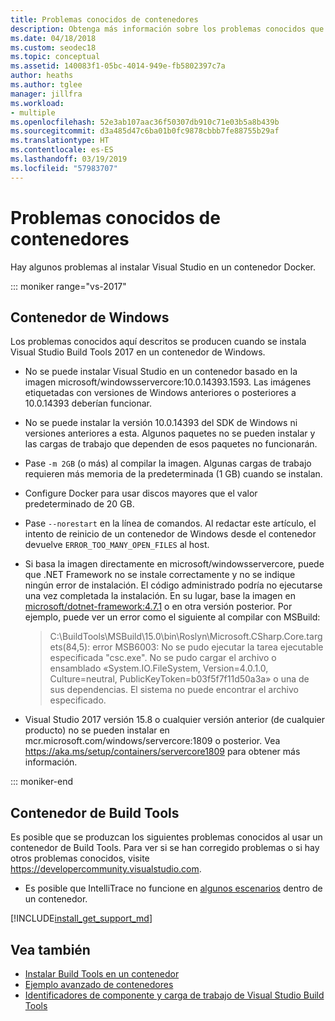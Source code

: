 ```yaml
---
title: Problemas conocidos de contenedores
description: Obtenga más información sobre los problemas conocidos que pueden producirse al instalar Visual Studio Build Tools en un contenedor de Windows.
ms.date: 04/18/2018
ms.custom: seodec18
ms.topic: conceptual
ms.assetid: 140083f1-05bc-4014-949e-fb5802397c7a
author: heaths
ms.author: tglee
manager: jillfra
ms.workload:
- multiple
ms.openlocfilehash: 52e3ab107aac36f50307db910c71e03b5a8b439b
ms.sourcegitcommit: d3a485d47c6ba01b0fc9878cbbb7fe88755b29af
ms.translationtype: HT
ms.contentlocale: es-ES
ms.lasthandoff: 03/19/2019
ms.locfileid: "57983707"
---
```

# <a name="known-issues-for-containers"></a>Problemas conocidos de contenedores

Hay algunos problemas al instalar Visual Studio en un contenedor Docker.

::: moniker range="vs-2017"

## <a name="windows-container"></a>Contenedor de Windows

Los problemas conocidos aquí descritos se producen cuando se instala Visual Studio Build Tools 2017 en un contenedor de Windows.

* No se puede instalar Visual Studio en un contenedor basado en la imagen microsoft/windowsservercore:10.0.14393.1593. Las imágenes etiquetadas con versiones de Windows anteriores o posteriores a 10.0.14393 deberían funcionar.
* No se puede instalar la versión 10.0.14393 del SDK de Windows ni versiones anteriores a esta. Algunos paquetes no se pueden instalar y las cargas de trabajo que dependen de esos paquetes no funcionarán.
* Pase `-m 2GB` (o más) al compilar la imagen. Algunas cargas de trabajo requieren más memoria de la predeterminada (1 GB) cuando se instalan.
* Configure Docker para usar discos mayores que el valor predeterminado de 20 GB.
* Pase `--norestart` en la línea de comandos. Al redactar este artículo, el intento de reinicio de un contenedor de Windows desde el contenedor devuelve `ERROR_TOO_MANY_OPEN_FILES` al host.
* Si basa la imagen directamente en microsoft/windowsservercore, puede que .NET Framework no se instale correctamente y no se indique ningún error de instalación. El código administrado podría no ejecutarse una vez completada la instalación. En su lugar, base la imagen en [microsoft/dotnet-framework:4.7.1](https://hub.docker.com/r/microsoft/dotnet-framework) o en otra versión posterior. Por ejemplo, puede ver un error como el siguiente al compilar con MSBuild:

  > C:\BuildTools\MSBuild\15.0\bin\Roslyn\Microsoft.CSharp.Core.targets(84,5): error MSB6003: No se pudo ejecutar la tarea ejecutable especificada "csc.exe". No se pudo cargar el archivo o ensamblado «System.IO.FileSystem, Version=4.0.1.0, Culture=neutral, PublicKeyToken=b03f5f7f11d50a3a» o una de sus dependencias. El sistema no puede encontrar el archivo especificado.

* Visual Studio 2017 versión 15.8 o cualquier versión anterior (de cualquier producto) no se pueden instalar en mcr<span></span>.microsoft.com/windows/servercore:1809 o posterior. Vea https://aka.ms/setup/containers/servercore1809 para obtener más información.

::: moniker-end

## <a name="build-tools-container"></a>Contenedor de Build Tools

Es posible que se produzcan los siguientes problemas conocidos al usar un contenedor de Build Tools. Para ver si se han corregido problemas o si hay otros problemas conocidos, visite https://developercommunity.visualstudio.com.

* Es posible que IntelliTrace no funcione en [algunos escenarios](https://github.com/Microsoft/vstest/issues/940) dentro de un contenedor.

[!INCLUDE[install_get_support_md](includes/install_get_support_md.md)]

## <a name="see-also"></a>Vea también

* [Instalar Build Tools en un contenedor](build-tools-container.md)
* [Ejemplo avanzado de contenedores](advanced-build-tools-container.md)
* [Identificadores de componente y carga de trabajo de Visual Studio Build Tools](workload-component-id-vs-build-tools.md)
